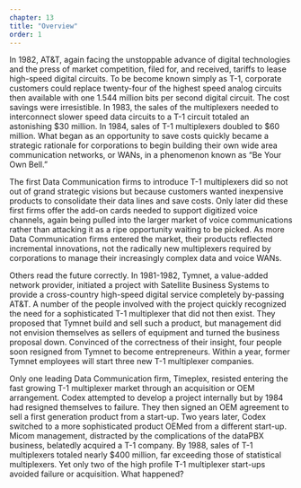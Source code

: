 ```yaml
---
chapter: 13
title: "Overview"
order: 1
---
```


In 1982, AT&T, again facing the unstoppable advance of digital technologies and the press of market competition, filed for, and received, tariffs to lease high-speed digital circuits. To be become known simply as T-1, corporate customers could replace twenty-four of the highest speed analog circuits then available with one 1.544 million bits per second digital circuit. The cost savings were irresistible. In 1983, the sales of the multiplexers needed to interconnect slower speed data circuits to a T-1 circuit totaled an astonishing $30 million. In 1984, sales of T-1 multiplexers doubled to $60 million. What began as an opportunity to save costs quickly became a strategic rationale for corporations to begin building their own wide area communication networks, or WANs, in a phenomenon known as “Be Your Own Bell.”

The first Data Communication firms to introduce T-1 multiplexers did so not out of grand strategic visions but because customers wanted inexpensive products to consolidate their data lines and save costs. Only later did these first firms offer the add-on cards needed to support digitized voice channels, again being pulled into the larger market of voice communications rather than attacking it as a ripe opportunity waiting to be picked. As more Data Communication firms entered the market, their products reflected incremental innovations, not the radically new multiplexers required by corporations to manage their increasingly complex data and voice WANs.

Others read the future correctly. In 1981-1982, Tymnet, a value-added network provider, initiated a project with Satellite Business Systems to provide a cross-country high-speed digital service completely by-passing AT&T. A number of the people involved with the project quickly recognized the need for a sophisticated T-1 multiplexer that did not then exist. They proposed that Tymnet build and sell such a product, but management did not envision themselves as sellers of equipment and turned the business proposal down. Convinced of the correctness of their insight, four people soon resigned from Tymnet to become entrepreneurs. Within a year, former Tymnet employees will start three new T-1 multiplexer companies.

Only one leading Data Communication firm, Timeplex, resisted entering the fast growing T-1 multiplexer market through an acquisition or OEM arrangement. Codex attempted to develop a project internally but by 1984 had resigned themselves to failure. They then signed an OEM agreement to sell a first generation product from a start-up. Two years later, Codex switched to a more sophisticated product OEMed from a different start-up. Micom management, distracted by the complications of the dataPBX business, belatedly acquired a T-1 company. By 1988, sales of T-1 multiplexers totaled nearly $400 million, far exceeding those of statistical multiplexers. Yet only two of the high profile T-1 multiplexer start-ups avoided failure or acquisition. What happened?
